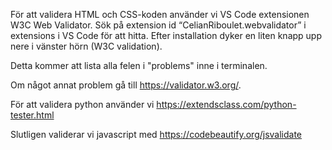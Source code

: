 För att validera HTML och CSS-koden använder vi VS Code extensionen W3C Web Validator. Sök på extension id “CelianRiboulet.webvalidator” i extensions i VS Code för att hitta. Efter installation dyker en liten knapp upp nere i vänster hörn (W3C validation).

Detta kommer att lista alla felen i "problems" inne i terminalen.

Om något annat problem gå till https://validator.w3.org/.

För att validera python använder vi https://extendsclass.com/python-tester.html

Slutligen validerar vi javascript med https://codebeautify.org/jsvalidate


